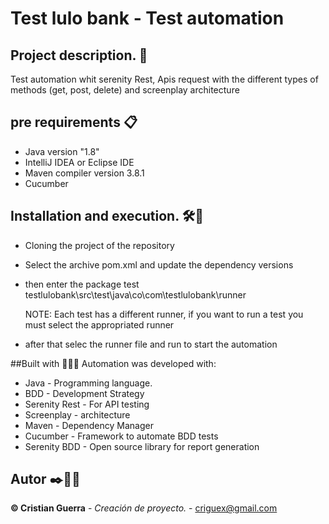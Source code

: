 # **Test lulo bank - Test automation**

## Project description. 📖
Test automation whit serenity Rest, Apis request with the different types of methods (get, post, delete) and screenplay architecture


## pre requirements 📋
- Java version "1.8" 
- IntelliJ IDEA  or Eclipse IDE
- Maven compiler version 3.8.1
- Cucumber


## Installation and execution. 🛠️🔩
- Cloning the project of the repository 
- Select the archive pom.xml and update the dependency versions
- then enter the package test testlulobank\src\test\java\co\com\testlulobank\runner

  NOTE: Each test has a different runner, if you want to run a test you must select the appropriated runner
- after that selec the runner file and run to start the automation

##Built with 👨🏻‍💻
Automation was developed with:
- Java - Programming language.
- BDD - Development Strategy
- Serenity Rest - For API testing
- Screenplay - architecture
- Maven - Dependency Manager
- Cucumber - Framework to automate BDD tests
- Serenity BDD - Open source library for report generation


## Autor ✒️👨🏻‍
**©️ Cristian Guerra** - *Creación de proyecto.* - [criguex@gmail.com](#criguex)
